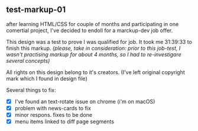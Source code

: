 ## test-markup-01

after learning HTML/CSS for couple of months and participating in one comertial project, 
I've decided to endoll for a marckup-dev job offer. 

This design was a test to prove I was qualified for job. 
It took me 31:39:33 to finish this markup. 
_(please, take in consideration: prior to this job-test, I wasn't practising markup for about 4 months,
so I had to re-investigare several concepts)_

All rights on this design belong to it's creators.
(I've left original copyright mark which I found in design file)

Several things to fix:
- [x] I've found an text-rotate issue on chrome (i'm on macOS)
- [x] problem with news-cards to fix
- [x] minor respons. fixes to be done
- [x] menu items linked to diff page segments
